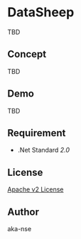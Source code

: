 # DataSheep

TBD

## Concept

TBD

## Demo

TBD

## Requirement

- .Net Standard *2.0*

## License

[Apache v2 License](./License.txt)

## Author

aka-nse
